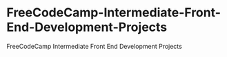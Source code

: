 # FreeCodeCamp-Intermediate-Front-End-Development-Projects
FreeCodeCamp Intermediate Front End Development Projects
